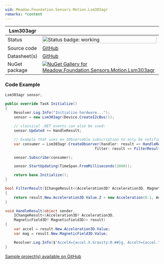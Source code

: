 ```yaml
---
uid: Meadow.Foundation.Sensors.Motion.Lsm303agr
remarks: *content
---
```


| Lsm303agr | |
|--------|--------|
| Status | <img src="https://img.shields.io/badge/Working-brightgreen" style="width: auto; height: -webkit-fill-available;" alt="Status badge: working" /> |
| Source code | [GitHub](https://github.com/WildernessLabs/Meadow.Foundation/tree/main/Source/Meadow.Foundation.Peripherals/Sensors.Motion.Lsm303agr) |
| Datasheet(s) | [GitHub](https://github.com/WildernessLabs/Meadow.Foundation/tree/main/Source/Meadow.Foundation.Peripherals/Sensors.Motion.Lsm303agr/Datasheet) |
| NuGet package | <a href="https://www.nuget.org/packages/Meadow.Foundation.Sensors.Motion.Lsm303agr/" target="_blank"><img src="https://img.shields.io/nuget/v/Meadow.Foundation.Sensors.Motion.Lsm303agr.svg?label=Meadow.Foundation.Sensors.Motion.Lsm303agr" alt="NuGet Gallery for Meadow.Foundation.Sensors.Motion.Lsm303agr" /></a> |
### Code Example

```csharp
Lsm303agr sensor;

public override Task Initialize()
{
    Resolver.Log.Info("Initialize hardware...");
    sensor = new Lsm303agr(Device.CreateI2cBus());

    // classical .NET events can also be used:
    sensor.Updated += HandleResult;

    // Example that uses an IObservable subscription to only be notified when the filter is satisfied
    var consumer = Lsm303agr.CreateObserver(handler: result => HandleResult(this, result),
                                         filter: result => FilterResult(result));

    sensor.Subscribe(consumer);

    sensor.StartUpdating(TimeSpan.FromMilliseconds(2000));

    return base.Initialize();
}

bool FilterResult(IChangeResult<(Acceleration3D? Acceleration3D, MagneticField3D? MagneticField3D)> result)
{
    return result.New.Acceleration3D.Value.Z > new Acceleration(0.1, Acceleration.UnitType.Gravity);
}

void HandleResult(object sender,
    IChangeResult<(Acceleration3D? Acceleration3D,
    MagneticField3D? MagneticField3D)> result)
{
    var accel = result.New.Acceleration3D.Value;
    var mag = result.New.MagneticField3D.Value;

    Resolver.Log.Info($"AccelX={accel.X.Gravity:0.##}g, AccelY={accel.Y.Gravity:0.##}g, AccelZ={accel.Z.Gravity:0.##}g, MagX={mag.X.Gauss:0.##}gauss, MagY={mag.Y.Gauss:0.##}gauss, MagZ={mag.Z.Gauss:0.##}gauss");
}

```

[Sample project(s) available on GitHub](https://github.com/WildernessLabs/Meadow.Foundation/tree/main/Source/Meadow.Foundation.Peripherals/Sensors.Motion.Lsm303agr/Samples/Lsm303agr_Sample)


